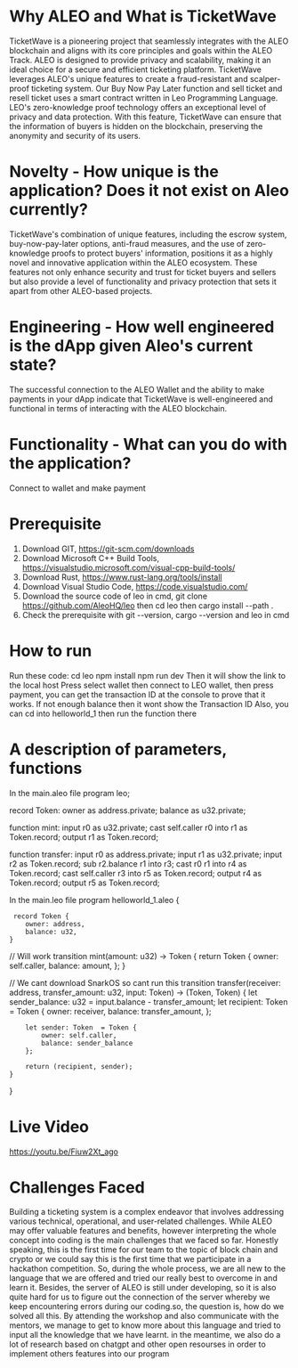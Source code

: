 # Why ALEO and What is TicketWave
TicketWave is a pioneering project that seamlessly integrates with the ALEO blockchain and aligns with its core principles and goals within the ALEO Track. ALEO is designed to provide privacy and scalability, making it an ideal choice for a secure and efficient ticketing platform. TicketWave leverages ALEO's unique features to create a fraud-resistant and scalper-proof ticketing system. Our Buy Now Pay Later function and sell ticket and resell ticket uses a smart contract written in Leo Programming Language. LEO's zero-knowledge proof technology offers an exceptional level of privacy and data protection. With this feature, TicketWave can ensure that the information of buyers is hidden on the blockchain, preserving the anonymity and security of its users.

# Novelty - How unique is the application? Does it not exist on Aleo currently?
TicketWave's combination of unique features, including the escrow system, buy-now-pay-later options, anti-fraud measures, and the use of zero-knowledge proofs to protect buyers' information, positions it as a highly novel and innovative application within the ALEO ecosystem. These features not only enhance security and trust for ticket buyers and sellers but also provide a level of functionality and privacy protection that sets it apart from other ALEO-based projects.

# Engineering - How well engineered is the dApp given Aleo's current state?
The successful connection to the ALEO Wallet and the ability to make payments in your dApp indicate that TicketWave is well-engineered and functional in terms of interacting with the ALEO blockchain. 

# Functionality - What can you do with the application?
Connect to wallet and make payment

# Prerequisite
1. Download GIT, https://git-scm.com/downloads
2. Download Microsoft C++ Build Tools, https://visualstudio.microsoft.com/visual-cpp-build-tools/
3. Download Rust, https://www.rust-lang.org/tools/install
4. Download Visual Studio Code, https://code.visualstudio.com/
5. Download the source code of leo in cmd, git clone https://github.com/AleoHQ/leo then cd leo then cargo install --path .
6. Check the prerequisite with git --version, cargo --version and leo in cmd

# How to run
Run these code:
cd leo
npm install
npm run dev
Then it will show the link to the local host
Press select wallet then connect to LEO wallet, then press payment, you can get the transaction ID at the console to prove that it works.
If not enough balance then it wont show the Transaction ID
Also, you can cd into helloworld_1 then run the function there

# A description of parameters, functions
In the main.aleo file
program leo;

record Token:
    owner as address.private;
    balance as u32.private;


function mint:
    input r0 as u32.private;
    cast self.caller r0 into r1 as Token.record;
    output r1 as Token.record;


function transfer:
    input r0 as address.private;
    input r1 as u32.private;
    input r2 as Token.record;
    sub r2.balance r1 into r3;
    cast r0 r1 into r4 as Token.record;
    cast self.caller r3 into r5 as Token.record;
    output r4 as Token.record;
    output r5 as Token.record;

In the main.leo file
program helloworld_1.aleo {
    
     record Token {
        owner: address,
        balance: u32,
    }

// Will work
  transition mint(amount: u32) -> Token {
        return Token {
            owner: self.caller,
            balance: amount,
        };
    }

// We cant download SnarkOS so cant run this
transition transfer(receiver: address, transfer_amount: u32, input: Token) -> (Token, Token) {
        let sender_balance: u32 = input.balance - transfer_amount;
        let recipient: Token = Token {
            owner: receiver,
            balance: transfer_amount,
        };

        let sender: Token  = Token {
            owner: self.caller,
            balance: sender_balance
        };

        return (recipient, sender);
    }
}


# Live Video
https://youtu.be/Fiuw2Xt_ago


# Challenges Faced
Building a ticketing system is a complex endeavor that involves addressing various technical, operational, and user-related challenges. While ALEO may offer valuable features and benefits, however interpreting the whole concept into coding is the main challenges that we faced so far. Honestly speaking, this is the first time for our team to the topic of block chain and crypto or we could say this is the first time that we participate in a hackathon competition. So, during the whole process, we are all new to the language that we are offered and tried our really best to overcome in and learn it.  Besides, the server of ALEO is still under developing, so it is also quite hard for us to figure out the connection of the server whereby we keep encountering errors during our coding.so, the question is, how do we solved all this. By attending the workshop and  also communicate with the mentors,  we manage to get to know more about this language and tried to input all the knowledge that we have learnt. in the meantime, we also do a lot of research based on chatgpt and other open resourses in order to implement others features into our program




